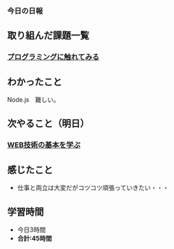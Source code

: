### 今日の日報
## 取り組んだ課題一覧
### [プログラミングに触れてみる](https://github.com/happiness-chain/practice/blob/main/002_step/001_progate.md#%E3%83%97%E3%83%AD%E3%82%B0%E3%83%A9%E3%83%9F%E3%83%B3%E3%82%B0%E3%81%AB%E8%A7%A6%E3%82%8C%E3%81%A6%E3%81%BF%E3%82%8B)
  
## わかったこと
Node.js　難しい。
  
## 次やること（明日）
### [WEB技術の基本を学ぶ](https://github.com/happiness-chain/practice/blob/main/03_web/003_web_basic.md)

## 感じたこと
- 仕事と両立は大変だがコツコツ頑張っていきたい・・・

## 学習時間
- 今日3時間
- **合計:45時間**
